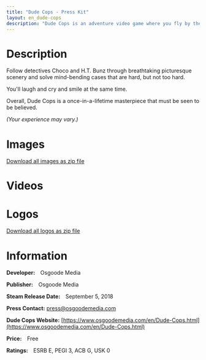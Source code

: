 ```yaml
---
title: "Dude Cops - Press Kit"
layout: en_dude-cops
description: "Dude Cops is an adventure video game where you fly by the seat of your pants as you follow the adventures of Choco and H.T. Bunz."
---
```

# Description

Follow detectives Choco and H.T. Bunz through breathtaking picturesque scenery and solve mind-bending cases that are hard, but not too hard.

You'll laugh and cry and smile at the same time.

Overall, Dude Cops is a once-in-a-lifetime masterpiece that must be seen to be believed.

*(Your experience may vary.)*

# Images

<amp-image-lightbox id="lightbox" layout="nodisplay"></amp-image-lightbox>
<amp-carousel height="200" layout="fixed-height" type="carousel">
	<amp-img src="https://www.osgoodemedia.com/en/DudeCops/Screenshot01.png" width="356" height="200" alt="Dude Cops screenshot" on="tap:lightbox" role="button" tabindex="0"></amp-img>
	<amp-img src="https://www.osgoodemedia.com/en/DudeCops/Screenshot02.png" width="356" height="200" alt="Dude Cops screenshot" on="tap:lightbox" role="button" tabindex="0"></amp-img>
	<amp-img src="https://www.osgoodemedia.com/en/DudeCops/Screenshot03.png" width="356" height="200" alt="Dude Cops screenshot" on="tap:lightbox" role="button" tabindex="0"></amp-img>
	<amp-img src="https://www.osgoodemedia.com/en/DudeCops/Screenshot04.png" width="356" height="200" alt="Dude Cops screenshot" on="tap:lightbox" role="button" tabindex="0"></amp-img>
	<amp-img src="https://www.osgoodemedia.com/en/DudeCops/Screenshot05.png" width="356" height="200" alt="Dude Cops screenshot" on="tap:lightbox" role="button" tabindex="0"></amp-img>
</amp-carousel>  

[Download all images as zip file](https://www.osgoodemedia.com/en/DudeCops/screenshots.zip)

# Videos

<amp-carousel width="600" height="357" layout="responsive" type="slides">
<amp-youtube height="357" layout="fixed-height" data-videoid="Fw7O0sjEO04"></amp-youtube>
<amp-youtube height="357" layout="fixed-height" data-videoid="odyxEjqFK0I"></amp-youtube>
</amp-carousel>  

# Logos

<amp-image-lightbox id="lightbox" layout="nodisplay"></amp-image-lightbox>
<amp-carousel height="200" layout="fixed-height" type="carousel">
	<amp-img src="https://www.osgoodemedia.com/en/DudeCops/Dude-Cops-Logo-3000x1688-02.png" width="356" height="200" alt="Dude Cops logo" on="tap:lightbox" role="button" tabindex="0"></amp-img>
	<amp-img src="https://www.osgoodemedia.com/en/DudeCops/Dude-Cops-Logo-3000x1688-01.png" width="356" height="200" alt="Dude Cops logo" on="tap:lightbox" role="button" tabindex="0"></amp-img>
	<amp-img src="https://www.osgoodemedia.com/en/DudeCops/Dude-Cops-Logo-3000x3000.png" width="200" height="200" alt="Dude Cops logo" on="tap:lightbox" role="button" tabindex="0"></amp-img>
	<amp-img src="https://www.osgoodemedia.com/en/DudeCops/Dude-Cops-Logo.png" width="356" height="200" alt="Dude Cops logo" on="tap:lightbox" role="button" tabindex="0"></amp-img>
	<amp-img src="https://www.osgoodemedia.com/en/DudeCops/Dude-Cops-Logo-Light.png" width="356" height="200" alt="Dude Cops logo" on="tap:lightbox" role="button" tabindex="0"></amp-img>
	<amp-img src="https://www.osgoodemedia.com/en/DudeCops/Dude-Cops-Logo-1050x1050.png" width="200" height="200" alt="Dude Cops logo" on="tap:lightbox" role="button" tabindex="0"></amp-img>
	<amp-img src="https://www.osgoodemedia.com/en/DudeCops/Dude-Cops-Logo-1440x1800.png" width="160" height="200" alt="Dude Cops logo" on="tap:lightbox" role="button" tabindex="0"></amp-img>
	<amp-img src="https://www.osgoodemedia.com/en/DudeCops/Dude-Cops-Logo-3000x1155.png" width="519" height="200" alt="Dude Cops logo" on="tap:lightbox" role="button" tabindex="0"></amp-img>
	<amp-img src="https://www.osgoodemedia.com/en/DudeCops/Dude-Cops-Logo-3000x1400.png" width="429" height="200" alt="Dude Cops logo" on="tap:lightbox" role="button" tabindex="0"></amp-img>
</amp-carousel>  

[Download all logos as zip file](https://www.osgoodemedia.com/en/DudeCops/Dude-Cops-Logos.zip)

# Information

**Developer:** Osgoode Media

**Publisher:** Osgoode Media

**Steam Release Date:** September 5, 2018

**Press Contact:** [press@osgoodemedia.com](mailto:press@osgoodemedia.com)

**Dude Cops Website:** [https://www.osgoodemedia.com/en/Dude-Cops.html](https://www.osgoodemedia.com/en/Dude-Cops.html)

**Price:** Free

**Ratings:** ESRB E, PEGI 3, ACB G, USK 0